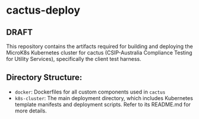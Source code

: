 # cactus-deploy

## DRAFT

This repository contains the artifacts required for building and deploying the MicroK8s Kubernetes cluster for cactus (CSIP-Australia Compliance Testing for Utility Services), specifically the client test harness.

## Directory Structure:
- `docker`: Dockerfiles for all custom components used in `cactus`
- `k8s-cluster`: The main deployment directory, which includes Kubernetes template manifests and deployment scripts. Refer to its README.md for more details.
